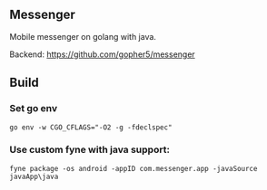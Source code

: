## Messenger
Mobile messenger on golang with java.

Backend: https://github.com/gopher5/messenger

## Build

### Set go env
```go env -w CGO_CFLAGS="-O2 -g -fdeclspec"```

### Use custom fyne with java support:
```fyne package -os android -appID com.messenger.app -javaSource javaApp\java```

